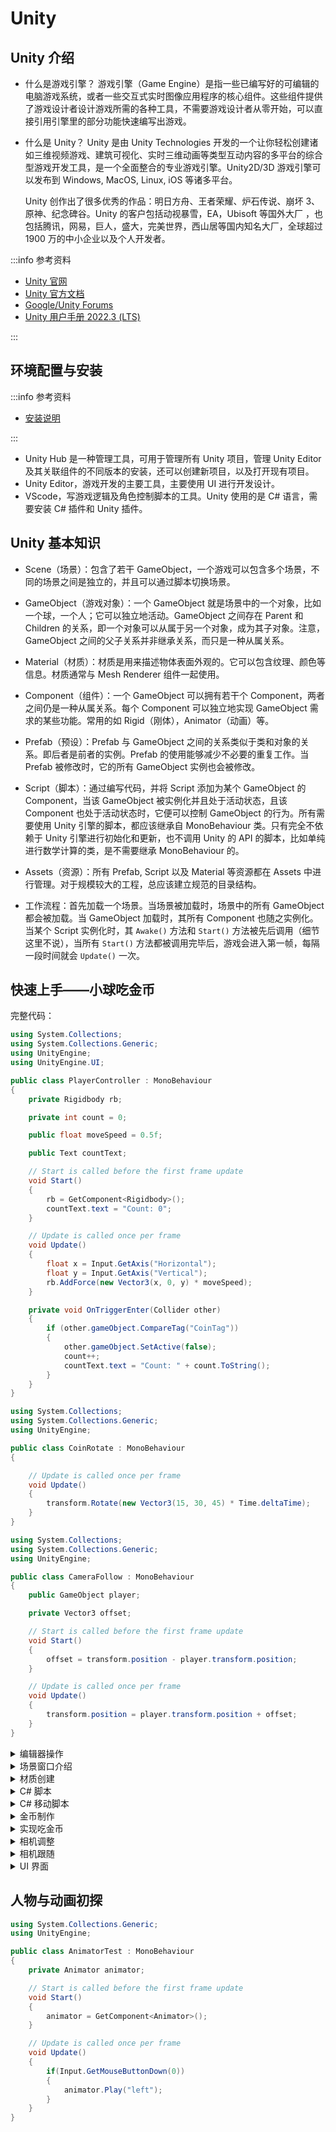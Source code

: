 # Unity

## Unity 介绍

- 什么是游戏引擎？
    游戏引擎（Game Engine）是指一些已编写好的可编辑的电脑游戏系统，或者一些交互式实时图像应用程序的核心组件。这些组件提供了游戏设计者设计游戏所需的各种工具，不需要游戏设计者从零开始，可以直接引用引擎里的部分功能快速编写出游戏。
- 什么是 Unity？
    Unity 是由 Unity Technologies 开发的一个让你轻松创建诸如三维视频游戏、建筑可视化、实时三维动画等类型互动内容的多平台的综合型游戏开发工具，是一个全面整合的专业游戏引擎。Unity2D/3D 游戏引擎可以发布到 Windows, MacOS, Linux, iOS 等诸多平台。

    Unity 创作出了很多优秀的作品：明日方舟、王者荣耀、炉石传说、崩坏 3、原神、纪念碑谷。Unity 的客户包括动视暴雪，EA，Ubisoft 等国外大厂 ，也包括腾讯，网易，巨人，盛大，完美世界，西山居等国内知名大厂，全球超过 1900 万的中小企业以及个人开发者。

:::info 参考资料

- [Unity 官网](https://unity.com/)
- [Unity 官方文档](https://docs.unity3d.com/Manual/index.html)
- [Google/Unity Forums](https://forum.unity.com/)
- [Unity 用户手册 2022.3 (LTS)](https://docs.unity.cn/2022.3/Documentation/Manual/UnityManual.html)

:::

## 环境配置与安装

:::info 参考资料

- [安装说明](https://blog.csdn.net/weixin_44499065/article/details/135307461)

:::

- Unity Hub 是一种管理工具，可用于管理所有 Unity 项目，管理 Unity Editor 及其关联组件的不同版本的安装，还可以创建新项目，以及打开现有项目。
- Unity Editor，游戏开发的主要工具，主要使用 UI 进行开发设计。
- VScode，写游戏逻辑及角色控制脚本的工具。Unity 使用的是 C# 语言，需要安装 C# 插件和 Unity 插件。

## Unity 基本知识

- Scene（场景）：包含了若干 GameObject，一个游戏可以包含多个场景，不同的场景之间是独立的，并且可以通过脚本切换场景。

- GameObject（游戏对象）：一个 GameObject 就是场景中的一个对象，比如一个球，一个人；它可以独立地活动。GameObject 之间存在 Parent 和 Children 的关系，即一个对象可以从属于另一个对象，成为其子对象。注意，GameObject 之间的父子关系并非继承关系，而只是一种从属关系。

- Material（材质）：材质是用来描述物体表面外观的。它可以包含纹理、颜色等信息。材质通常与 Mesh Renderer 组件一起使用。

- Component（组件）：一个 GameObject 可以拥有若干个 Component，两者之间仍是一种从属关系。每个 Component 可以独立地实现 GameObject 需求的某些功能。常用的如 Rigid（刚体），Animator（动画）等。

- Prefab（预设）：Prefab 与 GameObject 之间的关系类似于类和对象的关系。即后者是前者的实例。Prefab 的使用能够减少不必要的重复工作。当 Prefab 被修改时，它的所有 GameObject 实例也会被修改。

- Script（脚本）：通过编写代码，并将 Script 添加为某个 GameObject 的 Component，当该 GameObject 被实例化并且处于活动状态，且该 Component 也处于活动状态时，它便可以控制 GameObject 的行为。所有需要使用 Unity 引擎的脚本，都应该继承自 MonoBehaviour 类。只有完全不依赖于 Unity 引擎进行初始化和更新，也不调用 Unity 的 API 的脚本，比如单纯进行数学计算的类，是不需要继承 MonoBehaviour 的。

- Assets（资源）：所有 Prefab, Script 以及 Material 等资源都在 Assets 中进行管理。对于规模较大的工程，总应该建立规范的目录结构。

- 工作流程：首先加载一个场景。当场景被加载时，场景中的所有 GameObject 都会被加载。当 GameObject 加载时，其所有 Component 也随之实例化。当某个 Script 实例化时，其 `Awake()` 方法和 `Start()` 方法被先后调用（细节这里不说），当所有 `Start()` 方法都被调用完毕后，游戏会进入第一帧，每隔一段时间就会  `Update()` 一次。

## 快速上手——小球吃金币

完整代码：

```csharp title="PlayerController.cs"
using System.Collections;
using System.Collections.Generic;
using UnityEngine;
using UnityEngine.UI;

public class PlayerController : MonoBehaviour
{
    private Rigidbody rb;

    private int count = 0;

    public float moveSpeed = 0.5f;

    public Text countText;

    // Start is called before the first frame update
    void Start()
    {
        rb = GetComponent<Rigidbody>();
        countText.text = "Count: 0";
    }

    // Update is called once per frame
    void Update()
    {
        float x = Input.GetAxis("Horizontal");
        float y = Input.GetAxis("Vertical");
        rb.AddForce(new Vector3(x, 0, y) * moveSpeed);
    }

    private void OnTriggerEnter(Collider other)
    {
        if (other.gameObject.CompareTag("CoinTag"))
        {
            other.gameObject.SetActive(false);
            count++;
            countText.text = "Count: " + count.ToString();
        }
    }
}
```

```csharp title="CoinRotate.cs"
using System.Collections;
using System.Collections.Generic;
using UnityEngine;

public class CoinRotate : MonoBehaviour
{

    // Update is called once per frame
    void Update()
    {
        transform.Rotate(new Vector3(15, 30, 45) * Time.deltaTime);
    }
}
```

```csharp title="CameraFollow.cs"
using System.Collections;
using System.Collections.Generic;
using UnityEngine;

public class CameraFollow : MonoBehaviour
{
    public GameObject player;

    private Vector3 offset;

    // Start is called before the first frame update
    void Start()
    {
        offset = transform.position - player.transform.position;
    }

    // Update is called once per frame
    void Update()
    {
        transform.position = player.transform.position + offset;
    }
}
```

<details>
<summary>编辑器操作</summary>

我们进来可以看到大概分为四个窗口。如果你进来的这个窗口布局跟我的不一样，你可以点击右边的这个下拉，然后选择 default。Unity 还给我们提供了一些其他的窗口布局，你可以挨个点看一下。先介绍一下中间的这个窗口，这个是我们的游戏场景窗口。在这里面就是我们的游戏三维世界。我们可以在这里创造我们的游戏场景，摆放我们的游戏物品。然后最后游戏运行的时候，我们就是在这样一个世界中去游玩它。这个场景目前现在什么都没有用，那些默认给我们创建了两个物体，一个是我们的摄像机，摄像机就是我们游戏中的视角，也就是说我们的眼睛，我们通过游戏中看到的物品都是通过摄像机来看到的。这边这个太阳就是我们游戏中的光照，比如说你光照的颜色，比如说是早上、中午还是晚上，都是通过这个来调节的。

我们先选择我们的摄像机，在右边的窗口可以看到摄像机的详细属性。这边包括了这个物品所有的属性和它的行为，行为你可以添加一些新的行为，这个我们等一下再来说，我们先来看一下这个属性有哪些。比如说它的 position 就是它的位置，那我修改它的一个位置，修改成 5，你可以看到这个摄像机跑到了这边来了。再修改一个 10，可以看到它跑到上面去了。我们再来设置一下 rotation，就是摄像机的角度。这个地方我不用数字来设了，我把鼠标放到这个 X 轴上面进行拖动，可以看到我们摄像机的视角是有一个旋转的，能够让我们看到不同的这样一个视角。

还包括一些摄像机的行为。比如说目前这个摄像机其实是什么都没有的，我们可以运行一下这个游戏，看一下我们点击这个上面的三角运行一下这个游戏。好，我们这是你可以看到我们跳到这个 game 窗口了。前一个窗口就是我们的场景设计窗口，game 窗口就是我们实际游玩的窗口。在这个窗口我们可以看到我们的游戏其实也是已经运行了。但是我们游戏场景中，现在是什么的物体都没有，而且我们这个摄像机也是什么行为都没有，所以我感受不到这个游戏其实是在运行的。

这时候我停止运行，给我们的摄像机添加一个重力的行为。我点击这边的 add component 添加组件。我们点击 rigidbody 添加我们 3D 的这样刚体组件。这时候我们的这个摄像机已经有了一个重力了，这时候我们继续运行这个游戏。可以看到画面其实是没什么区别的。但是我们点击这个 scene 窗口，可以看到我们的摄像机在不断的往下沉。

除了添加 unity 给我们写好的一些组件，我们还可以添加一些 C# 脚本。我们自己定义的一些行为，比如说旋转这个摄像机，或者是摄像机跟踪某一个目标，都是可以通过脚本来完成的。

这时候你可以看到我现在移动窗口，我不知道我的摄像机在什么区域了，而且我也不知道我场景中到底有哪些物体。我们可以看一下左边的这个窗口，这就是我们场景中物体的列表。你比如说你看这里给我们列出来一个 light 光照，给我们列出来一个 camera 相机，我双击这个物体，它就给我们聚焦到这个上面来了。

下面我们来介绍一下这个资源窗口。资源窗口准确来说其实就是我们的项目文件夹。我们可以在这里面添加一些图片，把图片添加到这里面来，或者添加一些脚本都可以。我们可以打开它所在的文件夹，这样我们就能看到了。你看这个里面现在有是我们这就是我们项目所创建的所有的文件。
</details>

<details>
<summary>场景窗口介绍</summary>
我们看一下游戏的场景窗口，这个窗口是我们使用频率最高的一个窗口，在这里我们可以漫游和设计我们的游戏场景。是下面我们先来看一下如何在游戏中的场景中进行漫游。首先按住鼠标的右键，可以看到我们的鼠标变成了一个眼睛一样的形状。然后这时候拖动鼠标可以看到我们就已经可以查看游戏中的这个场景。

此时我们来看一下如何在场景中进行漫游。鼠标右键继续按着不松，然后按住键盘的WASD键，就W是前进，S是后退。然后A键是左边，D键是右边。配合我们鼠标的旋转，可以做到像这样，这个你们稍微自己试一下。然后还有两个键，一个是Q键，一个是向下，一个是E键，一个是向上。这些操作都是在鼠标按住右键的前提下才能进行这样的操作。如果不按右键的话，我们键盘上面的键会有一些其他的效果。这个我们马上来说。

下面我们来对场景中这个模型的编辑。现在还没有模型，unity给我们提供了一些简单的基础模型，我们用这个来做示例，先点击左上角这个加号，然后有一个3d object，里面会是里面是unity给我们提供了一些简单的基础模型，我们可以创建一下，看一下。比如说cube是一个正方体立方体，然后索菲亚球体。后面的我不创建了，我先来就用这个cube来给演示一下如何编辑游戏中的场景，按住delete把它删掉。好，首先就是选择我们unity，选择一个物体，直接点击它就可以选择，或者是一个范围的选择。

我们来看如何编辑物体。首先选择我们的立方体，可以看到立方体上面出现了一个三维的一个坐标轴。如果你的跟我的不一样，你没有出现坐标轴，那么你就点击左上角这样一个上下左右的一个图标。可能如果你比如说默认的话是这个小手的图标，那就就像现在这样变成了这样一个小手，它只能拖动场景，但是他没有办法像刚才那样选择。展示这个物体的三维坐标。好，我们再回到这个按键，展示这个坐标。Unity这个坐标跟我们数学中的这个坐标有一点不一样。它是以Y轴向上，绿色的这个代表是Y轴，然后X轴代表的是红色的是X轴，然后Z轴就是这个蓝色的。

好，我们刚才也看到了，我们挨个点击这个轴的话，是可以进行在这个轴上的一个移动的。比如说X轴、Z轴、Y轴，这个是移动工具。

下一个工具就是鼠标继续点到左上角这个，这是一个旋转工具，比如说它也是对应了每个轴的旋转。比如说我沿X轴旋转多少度，沿Z轴怎么旋转，这些都是比如说达到了一个这样的一个状态，这就是我们的旋转，可以看一下。按住control，最后把它撤销掉，再回到最开始的状态。好，继续看下一个工具。

下一个工具是这个缩放。缩放就是使我们的模型变大变小，也可以沿着轴缩放沿着轴缩放或者沿着整体缩放。它中间这个白色的点就是统一缩放，每个轴都会按照一定的比例来缩放。

下面也是关于缩放的一个工具。但是这个工具是按照面来缩放的。你比如说点击这边一个小框的一个图标，它它会展示这样一个面。你看1234这样一个面，这个面是以你观察的角度来的。你比如说我往这边来一点点，你看它这个面就变成这样的一个面。这个面是我们可以进行缩放的，比如说这样的缩放或者是这样的缩放。这也是一个缩放的一个工具。

另外一个工具是一个整合工具，它里面就是左边点击这样一个复杂稍微复杂一点的图标，它是一个整合工具。它既包含了移动旋转，也包含了缩放。但是它这个缩放在我这里只能不能按照单轴缩放，只能全部缩放。你比如说移动没问题，旋转也没问题。然后缩放要点这白色这个点，有这样一个缩放，这只能整体的，不能按照单轴缩放。

你看这里面会有每个面的一个区域，比如说YY轴的这个绿色的区域，就是按照X和Z轴进行这样一个平移的一个移动。这个在我们刚才移动工具里面也有。你看我切换到这里面，切换到这个上下左右的图标，在我们的移动工具里面也有，就是按照某一个面进行移动。比如说如果按照Z这样一个面进行移动。好，这个缩放工具编辑工具就已经讲完了。

除了除了在这上面点击这些图标以外，我们还可以按住键盘中的快捷键。首先我们第一个快捷键是，比如说我切换到小手，第一个快捷键选中一下这个物体，第一个快捷键就是我们的W按住W键直接就可以进行物体的移动，展示坐标轴。然后按住物体的一键就是我们的旋转，按住R键就是我们的缩放，按住T键就是我们的面面缩放，然后按住Y键就是我们的综合工具。还有就是我们上一节不是介绍了这个属性窗口，在这一节中属性窗口也可以进行对它进行相应的操作。比如说依然选中这个物体，然后右边这个窗口展示了这个transform这个属性下面会有我们的position位置，rotation它的旋转，还有scale它的缩放。

你比如说位置，我把它摆到一个五的位置，Y轴向上提两个像素，两个单位，然后Z轴往前去5单位，或者这样的话它这个控制更精细。你向你移动的话，相对来说就没有那么精细。你看左边这边我移动了一点点，左边这边它可能会有一些小数点什么的。就是你希望得到一些更好的效果的话，可以直接从右边这个属性窗口进行设置。那旋转角度也是我X轴旋转45度。Y轴旋转45度，Z轴也旋转45度，相对来说就比你手动控制的更精细一点。

除了这样，这个编辑器右边窗口还会有一个小操作。就是说你把你看你把鼠标放在X轴上的时候，它会变成一个左右拖动这样一个图标。你直接按住鼠标左键，然后直接进行左右拖动，都是可以的。

最后一个功能就是说一下聚焦。比如说你不知道跑到场景中的一个什么样的位置，这时候你选中物体或者在这边选中物体，按住我们的F键就可以瞬间走到我们当前这个物体的。
</details>

<details>
<summary>材质创建</summary>
回到我们的根目录，我们需要对我们的文件夹进行一个管理。你比如说这样一个适用场景，适用场景就是我们默认的这个场景，你可以给它起一个别的名字，然后也可以创建其他的一些场景。比如说我们场景之间的切换，从这个地图切换到另外一个地图，都放在这个since里面。

这时候我们需要创建材质，我们可以创建一个材质的文件夹，我们叫做materials。好。有了这样一个文件夹之后，我们就需要创建我们的材质了。

我们先给我们的地面创建一个材质，首先在这里面右键。选择create，然后选择material材质。在这里面我们把它设置给它一个颜色。我们的地面我希望颜色是灰一点，灰灰的。这个随便晒一下。地面有一个光滑度，我们的地面肯定是不光滑的。然后这个是金属金属质感的话，地面肯定也不需要什么金属质感。

创建了好这样一个地面之后，我们给它拖到这个地方。好，这样就是直接把材质拖过来，拖过来给他就可以了，那直接拖过来就可以了。你也可以点击我们这个地面，然后这边可以看到这是我们刚才拖进来的这个材质。

下面我们要创建我们的墙的这样一个材质，我们四周围墙的这样一个材质。来，首先是我们的。墙的这样一个材质跟地面差不多，我们光滑度给个0.25，石头有一点也其实也不光滑，然后颜色我们取一个。取一个稍微黑一点的颜色，然后把它拖到这个墙这个地方，那四个围墙都给他拖一下。好，这样我们墙也创建好了。

下面我们来创建我们主角的这样一个材质。继续创建 material。给一个蓝蓝的颜色吧。
那我们来演示一下这个金属质感是干嘛的。首先这是粗糙，这样看就感觉像是一个橡皮的那种橡皮泥的那种球。然后我把它改成光滑一点，可以看到它变得就跟镜子一样。然后上面这个金属也是你是金属或者不是金属，调到一个你满意的一个这样的一个字，让它看起来稍微像是一点金属。我看改0.75。这样看我们的小球还可以。好，这是简单的材质。

材质其实还可以有更多的玩法，现在只是一个简单的设置了基础颜色，设置了它的金属度，设置了它的光滑度，然后还有一些其他的，比如说我们还可以设置一些贴图纹理贴图，让它让这个材质看起来像是岩石，像是水面，这些都可以通过材质来完成。材质主要就是定义我们的长相，我们比如说我们场景中物体的长相一般都是由材质来定义的。我们的模型给一个大概的模型，然后材质赋予它不同的材质，让它展现不一样的样子。比如说同样都是一块都是一个cube，他有的是可以变成为镜子或者是石头，都可以通过材质来弄，或者通过我们的那个shader，shader也可以达到这样的目的。
</details>

<details>
<summary>C# 脚本</summary>
在添加我们的c shop脚本之前，我们先来了解一个比较重要的一个组件，这个组件叫做reid body。我们先来看一下不添加这个组件是什么样子的那我们先把小球拉到这个天上去，点击我们运行游戏，可以看到小球就浮在这个空中。它跟我们现实中这样一种物理规律其实是不一样的，它并不受到重力的影响。这个read body就是用来模拟我们现实中的给。因为小球本身其实是不知道他自己处在一个什么样的环境的，它本身其实只是被绘制在屏幕中的一个图像而已，所以他没办法知道自己应该受到什么样的力的影响。Read body就相当于是一个模拟器，专门给小球模拟一下。你现在是在这样一个现实的世界中，你要受到重力，要受到其他人的推力，要受到摩擦力，就是这样一个意思。好，我们点击我们选中我们的小球，点击这边的ad component，选择搜索read body。

这里默认给我们引入了unity engine的这样一个命名空间。这个命名空间下面有一个mono behavior这样一个类。然后我们继承这个类，就可以使用这个类下面的start的方法和update方法。这个类下面其实还有一些其他的方法，我们后面再来说，先来介绍一下这个start方法。

Start的方法就是当游戏开始运行的时候就会执行的一个方法。我们在这里面可以进行一些数据的初始化。比如说你枪的一些子弹，比如说30发，你在这里可以初始一下它的数值，或者初始一下我们场景中物体的位置。比如说我场景中的物体原来是在这个位置，我希望游戏开始的时候，他继续回到这个0.50的位置。我也可以在这个脚本初始化里面去初始化这个，就是初始化我们脚本，初初用代码去初始化我们的模型的一个位置。

重点我们来说一下这个update的方法。Update的方法代表的是什么意思呢？就是我们游戏每一帧都会执行的一个方法，就是我们游戏的。

我们这里来介绍一下游戏的一个概念，叫做FPS。FPS的意思就是游戏在每一秒钟向屏幕输出的画面的一个数量。比如说FPS等于30。就代表每一秒钟向屏幕输出30张画面。那么我们这个update的方法就会执行30遍。如果你的FPS是120，那么这个update就会执行120次。这个随着比如说你游戏场景比较复杂，那么你FPS可能会低一点，那么这个方法就会执行的少一点。但是每一针反正就是都会执行这样一个方法。
</details>

<details>
<summary>C# 移动脚本</summary>

```csharp
using System.Collections;
using System.Collections.Generic;
using UnityEngine;
using UnityEngine.UI;

public class PlayerController : MonoBehaviour
{
    private Rigidbody rb;

    public float moveSpeed = 0.5f;

    // Start is called before the first frame update
    void Start()
    {
        rb = GetComponent<Rigidbody>();
    }

    // Update is called once per frame
    void Update()
    {
        float x = Input.GetAxis("Horizontal");
        float y = Input.GetAxis("Vertical");
        rb.AddForce(new Vector3(x, 0, y) * moveSpeed * Time.deltaTime);
    }
}
```
</details>

<details>
<summary>金币制作</summary>
这一节我们主要说一下我们制作我们要吃的这个金币，金币我们就用这个。就用这个3d object创建一个cube，我们就用cube来代替这个金币，初始化它的一个位置。好，它的角度我们给一个简单的一个角度。好，这是我们的一个金币。我们给这个金币再添加一个材质。

好，我们回到这个materials，这个材质这个管理里面，我们添加一个。添加一个material。这我们给它设置一下它的颜色。设置成稍微偏黄一点的颜色。稍微亮一点，然后这个金属度。也可以来一点，光滑度也可以来一点，不光稍微光滑一点，然后金属度来一点，这样看起来就挺像一个金币的。这个你们随便设置，好像也有一点点丑。看有没有再亮一点的颜色，再亮的颜色稍微再亮一点。

运行的时候我们我们是这样的，现在我们运行的时候，金币是不动的，我们小球碰到他也没什么用，就会被它弹住。被他弹住是因为我们和他之间都有一个叫做cleaner。Cleaner就是我们绿色的线条包围的这个部分，就是我们小球的一个碰撞区域。你看这个地方它也有是这个绿色的，因为我们给的是黄色，所以这个绿色你看这个绿色就是它的一个碰撞区域。如果我们两个都有碰撞区域的话，就会像刚才这样，我们碰到它之后，就会被它弹开，就会两个就会撞在一起，并不会重合。

现在我希望是什么情况呢？我希望我的小球在游戏运行的时候，是能够一直在旋转。这样我们怎么让它旋转呢？那自然就是加入一个脚本，然后在在这个脚本里面，我们去每一帧对它进行一个角度的调节。

我们继续回到我们这个我们我们直接点击，直接点击这个。点击这个物体，点击这个金币，然后点击add component，添加一个脚本。这时候我们现在要怎么做？我们现在我们不需要这个start，我们直接更新这个帧率就可以了。我们现在要做的操作是什么？我们现在要做的操作就是获取到这个物体，然后给它旋转。这个地方我们就不用regard body这个地方，因为是这样的，因为我们不需要让小球受到力，我们只需要改变它的角度就可以了。

这时候我们如果想建第二个金币，我们有几种方法。我们可以再拖一个Q，再拖一个Q，再重新设置一下它的属性，然后把这个脚本再复制给这个cube，这样它也会得到一样的效果，或者我们直接复制选择这个cube。按住control加D，按住W键，一个再到这边，两个可以看到运行一下，可以看到三个东西都可以用了。现在我们还有一个方法，还有一个方法是这个方法是比较一劳永逸的。就是当你做好了一个组件之后，你希望在任何地方使用这个组件。那么unity给你提供了一个什么东西？给你提供了一个叫做预制体prefab这样一个东西。

Prefer是怎么用呢？你比如说我现在这个东西已经制作好了，它的脚本也有了，我们直接把这样一个cube拉到这个里面来。好，可以看到这个cube已经变蓝了，它已经变成一个prefab了。你点这边的话可以聚焦到这个上面，我们点击返回，你把它给删掉。这时候它就相当于是一个写好的一个组件。

这时候我希望在哪里用到这个组件，好，直接拖出来往上来一点。继续直接拖出来，这样我们也可以把这个组件导出去，在其他项目也可以用，或者新建一个场景都可以。
</details>

<details>
<summary>实现吃金币</summary>
小球吃金币的这个前提就是我们的小球。比如说我们小球有一个碰撞体，这个金币也有一个碰撞体，也就是说两个碰撞体进行碰撞了，我们就可以隐藏掉这样一个金币。那么怎么判断这两个小球，这两个碰撞进行碰撞了呢？

在unity的脚本中，我们回到我们的scripts，打开我们的player。在unity脚本中给我们提供了这样一个的碰撞的一个需求。我们点击小球，我们在小球的这个脚本里面打开一下，它edit的小球的这个脚本里面调用这个方法叫做void叫安。我看一下，不不是这个方法，不是这个方法。叫做触发。也就是说我们两个物体，两个碰撞体碰撞之后会有一个触发事件，叫做。

Wait on trigger, 这个就是我们当前这个小球，我们这个脚本是在小球上面，当前这个小球碰撞的一个cleaner。比如说我们的小球碰撞到这个金币了，碰撞的那它这个box cloud就是这里就是我们这个box cleaner。Box cleaner可以获得我们这个小球的本体，然后对它进行一个隐藏。这个地方我们先来写一下写一下这个代码。你看我们这个other点game object获取到这个game object，然后它有一个set active设置，我们的可用状态是false。这样就可以直接把我们的这个金币进行一个隐藏。

```csharp
private void OnTriggerEnter(Collider other)
    {
        if (other.gameObject.CompareTag("CoinTag"))
        {
            other.gameObject.SetActive(false);
            count++;
            countText.text = "Count: " + count.ToString();
        }
    }
```

就比如说你看我是在小球的这个代码里面调用on trigger的，那么代表的是什么意思呢？代表的是我们小球如果与某一个物体发生了碰撞，那么这个物体就是这个other other other，我们可以通过other的这个game object获取到这个物体，获取到这样一个物体game object，就可以直接对它进行一个可用属性的一个设置，设置成false它就不可见了。好，我们下面来运行一下。可以看到并没有什么效果，我们碰到它之后还是跟上面的那个情节一样，依然是这样的。我把这点这个速度调快一点，这个速度调慢了，感觉操作有点不好操作，还是设置成一。可以看到我们碰到这个小球没有任何的效果。

这里就要说明一下，这个on trig into。需要一个前置条件，需要一个什么前置条件呢？就是我们被碰撞的物体一定要是一个trig，也就是说它的box cloud要设置成一个，你看设置成一个推广。你看可以看到我们这个小球已经消失了，但是其他的我们看一下，其他的我喷上去还是没什么效果。

没什么效果的原因也是在这里，它不是一个垂直，也就是说我要把所有的物体都设置这一个推杆，这就很麻烦。那刚才我们这里已经改过它了，我们可以想到刚才我们是制作了一个预制体，就是prev，也就是说它们这些物体都是来自于这个prefect。所以我只要修改，我选一下选一下我们的profile，选修改我们prefer里面的its trig，就可以看到你看它也变成了一次tag，它也变成了一个trig。也就是说只要我修改了prefab里面的，他们就全部都变了。然后这个时候有一个不会变，就是它不会变，因为我们已经手动修改过它了。你看它前面有一个蓝色的这样一个区域，代表这个属性是我们修改的，我们给它撤销一下。可以看到现在他也被变回去了。

这点说可能有点没什么说服力，我重新来一遍，我们先点击这个prefab。点击这个its trigger，可以看到它的its trigger也没有了，他的一个trig也没有了。好，现在我来点击一下它，给它设置一个一字trig。好，你可以看到它前面有一个蓝色的这样一个标注，就是告诉我们这个prefab已经被我们修改了。然后此时我把它的一个黑口给它取消掉。

你看现在他们都没有1 trig，我继续改到我的prefab里面，把它设置一trig，可以看到它的its trig已经设置好了，它也已经设置好了。但是，唯独就他是没有设置的。因为这样一个属性，是已经被我们修改过的，所以我们修改prefab，并不会云，不并不会影响它。所以这时候，我们只需要撤回一下，可以看到，它也被设置了一个椅子吹个好，下面我们运行一下，可以看到我们只要经过这个地方都被它吃掉了。

我们吃金币的这个动作也已经做完了。主要用到的是什么？主要用到的就是一个on trigger into触发器。如果我们触发了其他的一个碰撞和，我们就把这个碰撞盒里面的这个game of jack给它设置成隐藏就OK了。
</details>

<details>
<summary>相机调整</summary>
这一节我们主要调整一下我们游戏的视角。可以看到我们摄像机当前是在这样一个位置，右下角可以看到它当前视角的一个预览，我们可以把它往上抬一点，选中摄像机往上抬一点。按住一键，按一下一键，然后给它一个旋转，让它有一个这样的视角。这时候我们运行起来相对来说看着就会舒服一点。

如果你觉得这种方式比较麻烦，我们还可以以一种更加快捷的一个方式。就比如说我现在在场景中漫游的时候，我看中的是这样一个角度。那么我怎么让我们的摄像机直接跟随我现在这样一个角度呢？让摄像机到我当前的位置，以我当前的视角，我们只需要按住一个组合键，在键盘上按住control加shift，然后加F键按一下。好，可以看到我们摄像机已经消失了。我往后退一点，可以看到摄像机就在我刚才这个位置。这个快捷键必须要选中摄像机，如果我不选中摄像机的话，按这个快捷键是没有用的。
</details>

<details>
<summary>相机跟随</summary>
我们要做一个就是当我小球移动的时候，我希望我们的镜头能跟着我们的小球进行一个同步的移动。
这个我们可以怎么做呢？我们在unity中之前说过有一个父子集的概念。利用这个父子棋的属性，就比如说如果我是你的子集，那么你动的话我也会动。我们可以在这里面简单看一下，把man camera我们的摄像机放到我们的小球下面，这样my camera就属于小球的一个子集。这时候会发生什么事情？这时候会发生，只要我的负极小球进行移动，看到没有？我的子集也是会同步进行移动的。

但是这样会带来一个什么样的一个后果呢？这样带来的一个最直观的后果就是我不光位置进行移动，你跟随移动我的角度进行移动，你也会跟随移动。我们可以运行一下游戏，看一下这个效果。你看我往前运动，可以看到小球的角度也在被迫的进行运动，这个有点运用就不展示了。所以这种方式肯定是不适合。

这里我们小球怎么去获取呢？小球获取我们在这里有一个表示方法之前，我们选择我们的小球之前，我们小球是不是暴露出来过一个属性，暴露出来过一个速度，我们可以直接修改它的速度。那么我刚才给摄像机的这个脚本，我是不是也可以暴露出来一个属性，暴露出来一个专门用来接收物体的这样一个属性。这样我直接把我们的小球复制过去是不是就可以了。

我们在unity中有这样一种方式。首先我们要想获取场景接收，就是接收用一个属性接收场景中的这样一个这些模型，我们可以用什么类型呢？我们可以public，public代表的就是往外暴露，public叫做game object。我们给它起个名字，就是我们的小球player。

我们先把这个注释掉，然后我们回到我们的原理题编辑器。点击我们的这个camera，可以看到这时候我们的脚本暴露出来了一个属性，这个属性可以接收。为什么可以接收？类型为game object，也就是说我们场景中的模型的。这时候我们想把小球给它传进去，我们直接拖住这个小球，先点一下这个项目，直接拖住这个小球到这个地方。这样我们回到脚本。我们这个player就可以获取到我们现在的小球的这样一个模型了。
</details>

<details>
<summary>UI 界面</summary>

我们吃到小球之后，我希望在左上角的这个位置显示一下我们当前吃掉的一个数量。点击这边的加号，选择 UI，选择一个 text。我们可以聚焦一下这个 text 的上面，或者我们先聚焦到 canvas，选择这个canvas，然后鼠标拿到这边，然后按住 F 可以看到这个比较大。我们可以设置一下当前这个界面的一个布局方式，设置它的锚点，当前是在中间这个位置，我们两个都移动到顶部。

现在我们给这个文本设置一下其他的一个东西，比如说我们把它的字体设置成 26，然后我们的位置往往到边上去一点点。可以看到这边已经显示了它这样一个操作了，然后还能设置什么？应该还能设置它的颜色，对齐。

上下设置一个对齐方式，上下设置一个对齐，那这个地方还可以往左边去一点，好看一下。有点太靠边了，我们还是靠边，不让他那边对齐了。可以，这边这个效果还可以，应该还可以。

设置它的颜色，你看color我们设置一个白色，白色相对来说比较显眼。白色设置好，运行好，这边设置了一个白色，下面我们怎么办？下面也就是说我们这个地方我们就不管它了，运行的时候就是对的。然后 unity 显示UI的这个方式，就是在我们先聚焦到这个小球上面去。显示UI就是这么显示了一大块。但是你实际运行的时候，它会根据你的屏幕进行一个适当的一个缩放，正好摆放到你的屏幕上面去。

下面我们打开小球的一个脚本，小球的脚本我们刚才在这里面，只要小球和这些物体相互触发，是不是就会把物体设置成隐藏？那么当它设置成隐藏之后，我们就给小球来一个计数。然后把这个计数再显示到我们的这个文本上面，是不是就可以了？

我们先来设置一下技术，我们定一个变量到上面定一个到上面定统一定一下。的private int我们的count。Count等于多少？最开始肯定是零，因为我一个都没吃。看它等于零到这里面怎么办？看它是不是就加加了，看到就加加了，然后到时候我们把这个数值再显示一下，或者就是更新界面的。组件为当前的count值。

那我们界面的组件我们怎么获取到呢？可以看到我们其实可以干什么，可以和man camera一样，我们继续暴露一个组件的属性出来。我们继续暴露一个属性出来，把这个text复制给这个属性是不是就可以了。那么我们现在试一下，点击小球，它的脚本在这儿，这里现在只暴露一个我们可以设置的一个速度。

现在我们打开我们的脚本，我们继续给它暴露出一个属性，这个属性我们要暴露成什么？这个属性我们要暴露成它的类型？这个地方要说一下public它叫什么？它叫text的类型，对吧？这个text的类型在什么地方呢？在unity engine的UI下面，这里引用了一个unity engine的一个UI它叫什么text呢？就叫我们的count text。

这样一个属性已经暴露完成了。我们来看一下，回到unit等待一下，点击我们的小球，可以看到这样的属性已经在这个地方了，现在它还没有值。我们把什么我们把这个text直接拖给他。

那下面我们要做的就是什么？我们在这里面是不是就可以获取到这个text的组件了？可以获取到它的组件，那就证明我可以更改它里面的内容。
</details>

## 人物与动画初探

```csharp using System.Collections;
using System.Collections.Generic;
using UnityEngine;

public class AnimatorTest : MonoBehaviour
{
    private Animator animator;

    // Start is called before the first frame update
    void Start()
    {
        animator = GetComponent<Animator>();
    }

    // Update is called once per frame
    void Update()
    {
        if(Input.GetMouseButtonDown(0))
        {
            animator.Play("left");
        }
    }
}
```
